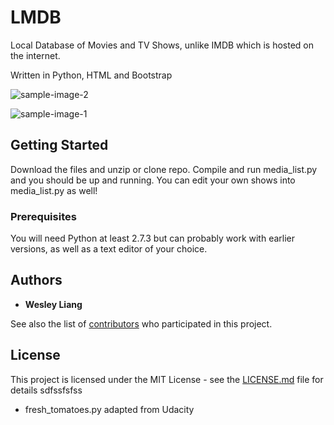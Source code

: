 # LMDB

Local Database of Movies and TV Shows, unlike IMDB which is hosted on the internet.

Written in Python, HTML and Bootstrap

![sample-image-2](http://i.imgur.com/KAEdFv6.jpg)

![sample-image-1](http://i.imgur.com/t7la49w.jpg)

## Getting Started

Download the files and unzip or clone repo. Compile and run media_list.py and you should be up and running. You can edit your own shows into media_list.py as well!

### Prerequisites

You will need Python at least 2.7.3 but can probably work with earlier versions, as well as a text editor of your choice.

## Authors

* **Wesley Liang**

See also the list of [contributors](https://github.com/your/project/contributors) who participated in this project.

## License

This project is licensed under the MIT License - see the [LICENSE.md](LICENSE.md) file for details
sdfssfsfss

* fresh_tomatoes.py adapted from Udacity
